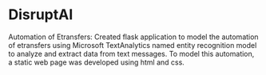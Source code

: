 # DisruptAI
Automation of Etransfers: 
Created flask application to model the automation of etransfers using 
Microsoft TextAnalytics named entity recognition model to analyze and extract data from text messages.
To model this automation, a static web page was developed using html and css.
